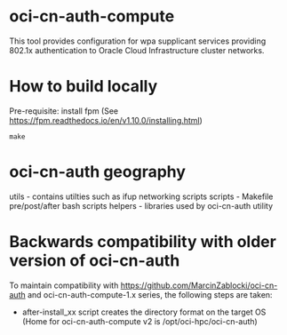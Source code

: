 # oci-cn-auth-compute
This tool provides configuration for wpa supplicant services providing 802.1x authentication 
to Oracle Cloud Infrastructure cluster networks. 

# How to build locally

Pre-requisite: install fpm (See https://fpm.readthedocs.io/en/v1.10.0/installing.html)

``make``

# oci-cn-auth geography
utils - contains utilties such as ifup networking scripts 
scripts - Makefile pre/post/after bash scripts
helpers - libraries used by oci-cn-auth utility

# Backwards compatibility with older version of oci-cn-auth

To maintain compatibility with https://github.com/MarcinZablocki/oci-cn-auth and oci-cn-auth-compute-1.x series, the following steps
are taken: 
- after-install_xx script creates the directory format on the target OS (Home for oci-cn-auth-compute v2 is /opt/oci-hpc/oci-cn-auth)
